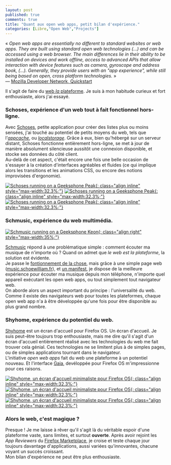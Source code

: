 ```yaml
---
layout: post
published: true
comments: true
title: "Quant aux open web apps, petit bilan d'expérience."
categories: [Libre,"Open Web","Projects"]
---
```

« *Open web apps are essentially no different to standard websites or web apps. They are built using standard open web technologies (…) and can be accessed using a web browser. The main differences lie in their ability to be installed on devices and work offline, access to advanced APIs that allow interaction with device features such as camera, gyroscope and address book, (…). Generally, they provide users with an "app experience", while still being based on open, cross platform technologies.* »  
— [Mozilla Developer Network, Quickstart](https://developer.mozilla.org/en-US/Apps/Quickstart)

Il s'agit de faire du [web *la* plateforme](https://blog.mozilla.org/webdev/2012/09/14/apps-the-web-is-the-platform/). Je suis à mon habitude curieux et fort enthousiaste, alors j'ai essayé.


### Schoses, expérience d'un web tout à fait fonctionnel hors-ligne.

Avec [Schoses](http://schoses.schoewilliam.fr), petite application pour créer des listes plus ou moins sensées, j'ai touché au potentiel de petits moyens du web, tels que l'[*appcache*](https://developer.mozilla.org/en/docs/HTML/Using_the_application_cache), ou [*localstorage*](https://developer.mozilla.org/en-US/docs/Web/Guide/API/DOM/Storage#localStorage). Grâce à eux, bien qu'hébergé sur un serveur distant, Schoses fonctionne entièrement hors-ligne, se met à jour de manière absolument silencieuse aussitôt une connexion disponible, et stocke ses données du côté client.  
Au-delà de cet aspect, c'était encore une fois une belle occasion de s'essayer à la création d'interfaces agréables et fluides (ce qui implique alors les transitions et les animations CSS, ou encore des notions improvisées d'ergonomie).

[![Schoses running on a Geeksphone Peak](/images/openwebapps/schoses.png){: class="align inline" style="max-width:32.3%;"}](/images/openwebapps/schoses.png)
[![Schoses running on a Geeksphone Peak](/images/openwebapps/schoses2.png){: class="align inline" style="max-width:32.3%;"}](/images/openwebapps/schoses2.png)
[![Schoses running on a Geeksphone Peak](/images/openwebapps/schoses3.png){: class="align inline" style="max-width:32.3%;"}](/images/openwebapps/schoses3.png)

### Schmusic, expérience du web multimédia.

[![Schmusic running on a Geeksphone Keon](/images/openwebapps/schmusic.png){: class="align right" style="max-width:35%;"}](/images/openwebapps/schmusic.png)

[Schmusic](http://music.schoewilliam.fr) répond à une problématique simple : comment écouter ma musique de n'importe où ? Quand on admet que *le web est la plateforme*, la solution est évidente.  
Je passe le [fontionnement de la chose](/2013/08/02/music-schoewilliam-fr-résultat-dune-heure-d-ennui.html), mais grâce à une simple page web ([music.schoewilliam.fr](http://music.schoewilliam.fr/)), et [un manifest](https://github.com/Schoewilliam/music.schoewilliam/blob/master/manifest.webapp), je dispose de la meilleure expérience pour écouter ma musique depuis mon téléphone, n'importe quel appareil exécutant les open web apps, ou tout simplement tout navigateur web.  
On aborde alors un aspect important du principe : l'universalité du web. Comme il existe des navigateurs web pour toutes les plateformes, chaque open web app n'a à être développée qu'une fois pour être disponible au plus grand nombre.

### Shyhome, expérience du potentiel du web.

[Shyhome](https://github.com/Schoewilliam/Shyhome) est un écran d'accueil pour Firefox OS. Un écran d'accueil. Je suis peut-être toujours trop enthousiaste, mais me dire qu'il s'agit d'un écran d'accueil entièrement réalisé avec les technologies du web me fait trouver cela génial. Ces technologies ne se limitent plus à de simples pages, ou de simples applications tournant dans le navigateur.  
L'initiative *open web apps* fait du web une plateforme à un potentiel nouveau. Et l'interface [Gaia](https://github.com/mozilla-b2g/gaia), devéloppée pour Firefox OS m'impressionne pour ces raisons.

[![Shyhome, un écran d'accueil minimaliste pour Firefox OS](/images/openwebapps/shyhome.png){: class="align inline" style="max-width:32.3%;"}](/images/openwebapps/shyhome.png)
[![Shyhome, un écran d'accueil minimaliste pour Firefox OS](/images/openwebapps/shyhome2.png){: class="align inline" style="max-width:32.3%;"}](/images/openwebapps/shyhome2.png)
[![Shyhome, un écran d'accueil minimaliste pour Firefox OS](/images/openwebapps/shyhome3.png){: class="align inline" style="max-width:32.3%;"}](/images/openwebapps/shyhome3.png)

### Alors le web, c'est magique ?

Presque ! Je me laisse à rêver qu'il s'agit là du véritable espoir d'une plateforme vaste, sans limites, et surtout **ouverte**. Après avoir rejoint les *App Reviewers* du [Firefox Marketplace](https://marketplace.firefox.com/), je croise et teste chaque jour toujours davantage d'applications, aussi variées qu'innovantes, chacune voyant un succès croissant.  
Mon bilan d'expérience ne peut être plus enthousiaste.
